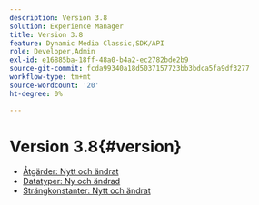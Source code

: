 ```yaml
---
description: Version 3.8
solution: Experience Manager
title: Version 3.8
feature: Dynamic Media Classic,SDK/API
role: Developer,Admin
exl-id: e16885ba-18ff-48a0-b4a2-ec2782bde2b9
source-git-commit: fcda99340a18d5037157723bb3bdca5fa9df3277
workflow-type: tm+mt
source-wordcount: '20'
ht-degree: 0%

---
```


# Version 3.8{#version}

* [Åtgärder: Nytt och ändrat](r-3-8-operations.md)
* [Datatyper: Ny och ändrad](r-3-8-types.md)
* [Strängkonstanter: Nytt och ändrat](r-3-8-string-constants.md)
